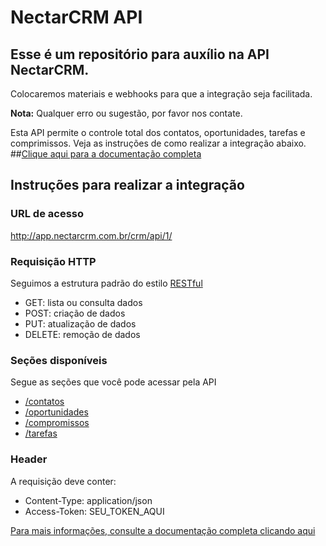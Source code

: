 # NectarCRM API

##  Esse é um repositório para auxílio na **API NectarCRM**.
  Colocaremos materiais e webhooks para que a integração seja facilitada.

  **Nota:** Qualquer erro ou sugestão, por favor nos contate.

Esta API permite o controle total dos contatos, oportunidades, tarefas e comprimissos. Veja as instruções de como realizar a integração abaixo.
##[Clique aqui para a documentação completa](http://docs.nectarcrm.apiary.io)

## Instruções para realizar a integração

### URL de acesso
http://app.nectarcrm.com.br/crm/api/1/

### Requisição HTTP

Seguimos a estrutura padrão do estilo [RESTful](https://en.wikipedia.org/wiki/Representational_state_transfer)

- GET: lista ou consulta dados
- POST: criação de dados
- PUT: atualização de dados
- DELETE: remoção de dados

### Seções disponíveis

Segue as seções que você pode acessar pela API

- [/contatos](./docs/contato)
- [/oportunidades](./docs/oportunidade)
- [/compromissos](./docs/compromisso)
- [/tarefas](./docs/tarefa)

### Header
A requisição deve conter:

- Content-Type: application/json
- Access-Token: SEU_TOKEN_AQUI

[Para mais informações, consulte a documentação completa clicando aqui](http://docs.nectarcrm.apiary.io)
